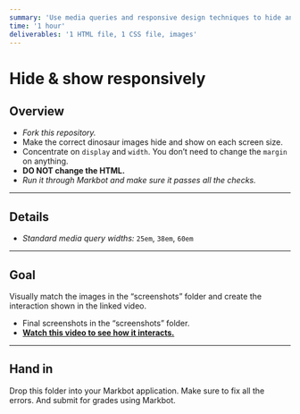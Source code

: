 ```yaml
---
summary: 'Use media queries and responsive design techniques to hide and show content on different screen sizes.'
time: '1 hour'
deliverables: '1 HTML file, 1 CSS file, images'
---
```


# Hide & show responsively

## Overview

- *Fork this repository.*
- Make the correct dinosaur images hide and show on each screen size.
- Concentrate on `display` and `width`. You don’t need to change the `margin` on anything.
- **DO NOT change the HTML.**
- *Run it through Markbot and make sure it passes all the checks.*

---

## Details

- *Standard media query widths:* `25em`, `38em`, `60em`

---

## Goal

Visually match the images in the “screenshots” folder and create the interaction shown in the linked video.

- Final screenshots in the “screenshots” folder.
- [**Watch this video to see how it interacts.**](https://videos.learntheweb.courses/playlists/web-dev-1/hide-show-responsively.mp4)

---

## Hand in

Drop this folder into your Markbot application. Make sure to fix all the errors. And submit for grades using Markbot.
